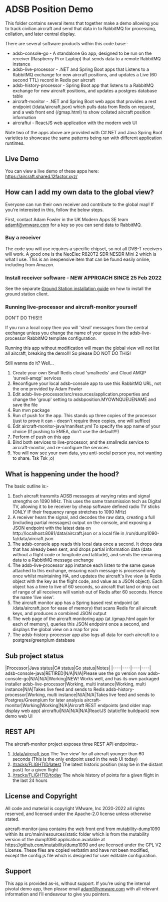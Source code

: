 # ADSB Position Demo

This folder contains several items that together make a demo allowing you to track civilian aircraft and send that data
in to RabbitMQ for processing, collation, and later central display.

There are several software products within this code base:-

- adsb-console-go - A standalone Go app, designed to be run on the receiver (Raspberry Pi or Laptop) that sends data to a remote RabbitMQ instance
- adsb-live-processor - .NET and Spring Boot apps that Listens to a RabbitMQ exchange for new aircraft positions, and updates a Live (60 second TTL) record in Redis per aircraft
- adsb-history-processor - Spring Boot app that listens to a RabbitMQ exchange for new aircraft positions, and updates a postgres database table
- aircraft-monitor - .NET and Spring Boot web apps that provides a rest endpoint (/data/aircraft.json) which pulls data from Redis on request, and a web front end (/gmap.html) to show collated aircraft position information
- aircraftui - ReactJS web application with the modern web UI

Note two of the apps above are provided with C#.NET and Java Spring Boot varieties to showcase the same patterns being ran with different application runtimes.

## Live Demo

You can view a live demo of these apps here: https://aircraft.shared.12factor.xyz/

## How can I add my own data to the global view?

Everyone can run their own receiver and contribute to the global map! If you're interested in this, follow the below steps.

First, contact Adam Fowler in the UK Modern Apps SE team <adamf@vmware.com> for a key so you can send data to RabbitMQ.

### Buy a receiver

The code you will use requires a specific chipset, so not all DVB-T receivers will work. A good one is the NeoElec R820T2 SDR NESDR Mini 2 which is what I use. This is an inexpensive item that can be found easily online, including from Amazon.

### Install receiver software - NEW APPROACH SINCE 25 Feb 2022

See the separate [Ground Station installation guide](adsb-console-go/README.md) on how to install the ground station client.

### Running live-processor and aircraft-monitor yourself

DON'T DO THIS!!!

If you run a local copy then you will 'steal' messages from the central exchange unless you change the name of your queue in the adsb-live-processor RabbitMQ template configuration.

Running this app without modification will mean the global view will not list all aircraft, breaking the demo!!! So please DO NOT DO THIS!

Still wanna do it? Well...

1. Create your own Small Redis cloud 'smallredis' and Cloud AMQP 'surveil-amqp' services
1. Reconfigure your local adsb-console app to use this RabbitMQ URL, not the one provided by Adam Fowler
1. Edit adsb-live-processor/src/resources/application.properties and change the 'group' setting to adsbposition.MYOWNQUEUENAME and save the file
1. Run mvn package
1. Run cf push for the app. This stands up three copies of the processor (just to prove it can - doesn't require three copies, one will suffice)
1. Edit aircraft-monitor-java/manifest.yml To specify the app name of your choice (If pushing to EMEA, don't use the default!!!)
1. Perform cf push on this app
1. Bind both services to live-processor, and the smallredis service to aircraft-monitor, and re-configure the services
1. You will now see your own data, you anti-social person you, not wanting to share. Tsk Tsk ;o)

## What is happening under the hood?

The basic outline is:-

1. Each aircraft transmits ADSB messages at varying rates and signal strengths on 1090 MHz. This uses the same transmission tech as Digital TV, allowing it to be receiver by cheap software defined radio TV sticks (ONLY IF their frequency range stretches to 1090 MHz)
2. A receiver hears the signal, and decodes the raw data, creating a full (including partial messages) output on the console, and exposing a JSON endpoint with the latest data on http://localhost:8081/data/aircraft.json or a local file in /run/dump1090-fa/data/aircraft.json
3. The adsb-console app reads this local data once a second. It drops data that has already been sent, and drops partial information data (data without a flight code or longitude and latitude), and sends the remaining data to a RabbitMQ message exchange
4. The adsb-live-processor app instance each listen to the same queue attached to this exchange, ensuring each message is processed only once whilst maintaining HA, and updates the aircraft's live view (a Redis object with the key as the flight code, and value as a JSON object). Each object has a time to live of 60 seconds, so aircraft that land or drop out of range of all receivers will vanish out of Redis after 60 seconds. Hence the name 'live view'.
5. The aircraft monitor app has a Spring based rest endpoint (at /data/aircraft.json for ease of memory) that scans Redis for all aircraft keys, and produces a combined JSON output
6. The web page of the aircraft monitoring app (at /gmap.html again for each of memory), queries this JSON endpoint once a second, and displays the global view on a map for you
7. The adsb-history-processor app also logs all data for each aircraft to a postgres/greenplum database

## Sub project status

|Processor|Java status|C# status|Go status|Notes|
|----|----|----|----|
adsb-console-java|RETIRED|N/A|N/A|Please use the go version now
adsb-console-go|N/A|N/A|Working|NEW! Works well, and has its own packaged installer
adsb-live-processor|Working, multi instance|Working, multi instance|N/A|Takes live feed and sends to Redis
adsb-history-processor|Working, multi instance|N/A|N/A|Takes live feed and sends to Postgres/Greenplum for later analysis
aircraft-monitor|Working|Working|N/A|Aircraft REST endpoints (and older map display web app)
aircraftui|N/A|N/A|N/A|ReactJS (staticfile buildpack) new demo web UI

## REST API

The aircraft-monitor project exposes three REST API endpoints:-

1. [/data/aircraft.json](https://adsb.shared.12factor.xyz/data/aircraft.json) The 'live view' for all aircraft younger than 60 seconds (This is the only endpoint used in the web UI today)
2. [/tracks/FLIGHTID/latest](https://adsb.shared.12factor.xyz/tracks/AFL2579/latest) The latest historic position (may be in the distant past) for a given flight
3. [/tracks/FLIGHTID/today](https://adsb.shared.12factor.xyz/tracks/AFL2579/today) The whole history of points for a given flight in the last 24 hours

## License and Copyright

All code and material is copyright VMware, Inc 2020-2022 all rights reserved, and licensed under the Apache-2.0 license unless
otherwise stated.

aircraft-monitor-java contains the web front end from mutability-dump1090 within its src/main/resources/static folder which is from the mutability version of the dump1090 application available at https://github.com/mutability/dump1090 and are licensed under the GPL V2 License. These files are copied verbatim and have not been modified, except the config.js file which is designed for user editable configuration.

## Support

This app is provided as-is, without support. If you're using the internal pivotal demo app, then please email adamf@vmware.com with all relevant information and I'll endeavour to give you pointers.
